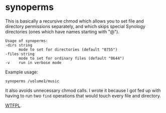 
# synoperms

This is basically a recursive chmod which allows you to set file and directory permissions separately,
and which skips special Synology directories (ones which have names starting with "@").

    Usage of synoperms:
    -dirs string
          mode to set for directories (default "0755")
    -files string
          mode to set for ordinary files (default "0644")
    -v    run in verbose mode

Example usage:

    synoperms /volume1/music

It also avoids unnecessary chmod calls. I wrote it because I got fed up with having to run two `find` operations that would touch every file and directory.

[WTFPL](http://www.wtfpl.net/).
